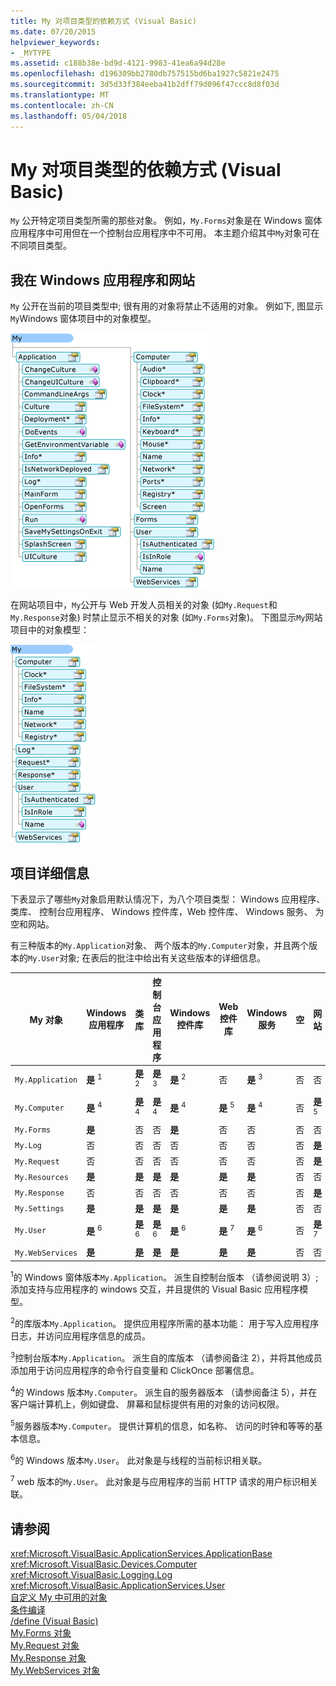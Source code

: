 ```yaml
---
title: My 对项目类型的依赖方式 (Visual Basic)
ms.date: 07/20/2015
helpviewer_keywords:
- _MYTYPE
ms.assetid: c188b38e-bd9d-4121-9983-41ea6a94d28e
ms.openlocfilehash: d196309bb2780db757515bd6ba1927c5821e2475
ms.sourcegitcommit: 3d5d33f384eeba41b2dff79d096f47ccc8d8f03d
ms.translationtype: MT
ms.contentlocale: zh-CN
ms.lasthandoff: 05/04/2018
---
```

# <a name="how-my-depends-on-project-type-visual-basic"></a>My 对项目类型的依赖方式 (Visual Basic)
`My` 公开特定项目类型所需的那些对象。 例如，`My.Forms`对象是在 Windows 窗体应用程序中可用但在一个控制台应用程序中不可用。 本主题介绍其中`My`对象可在不同项目类型。  
  
## <a name="my-in-windows-applications-and-web-sites"></a>我在 Windows 应用程序和网站  
 `My` 公开在当前的项目类型中; 很有用的对象将禁止不适用的对象。 例如下, 图显示`My`Windows 窗体项目中的对象模型。  
  
 ![形状我在 Windows 窗体应用程序中](../../../visual-basic/developing-apps/development-with-my/media/myinwinform.png "MyInWinForm")  
  
 在网站项目中，`My`公开与 Web 开发人员相关的对象 (如`My.Request`和`My.Response`对象) 时禁止显示不相关的对象 (如`My.Forms`对象)。 下图显示`My`网站项目中的对象模型：  
  
 ![形状的我的 Web 应用中](../../../visual-basic/developing-apps/development-with-my/media/myinweb.png "MyInWeb")  
  
## <a name="project-details"></a>项目详细信息  
 下表显示了哪些`My`对象启用默认情况下，为八个项目类型： Windows 应用程序、 类库、 控制台应用程序、 Windows 控件库，Web 控件库、 Windows 服务、 为空和网站。  
  
 有三种版本的`My.Application`对象、 两个版本的`My.Computer`对象，并且两个版本的`My.User`对象; 在表后的批注中给出有关这些版本的详细信息。  
  
|My 对象|Windows 应用程序|类库|控制台应用程序|Windows 控件库|Web 控件库|Windows 服务|空|网站|  
|---|---|---|---|---|---|---|---|---|  
|`My.Application`|**是** <sup>1</sup>|**是** <sup>2</sup>|**是** <sup>3</sup>|**是** <sup>2</sup>|否|**是** <sup>3</sup>|否|否|  
|`My.Computer`|**是** <sup>4</sup>|**是** <sup>4</sup>|**是** <sup>4</sup>|**是** <sup>4</sup>|**是** <sup>5</sup>|**是** <sup>4</sup>|否|**是** <sup>5</sup>|  
|`My.Forms`|**是**|否|否|**是**|否|否|否|否|  
|`My.Log`|否|否|否|否|否|否|否|**是**|  
|`My.Request`|否|否|否|否|否|否|否|**是**|  
|`My.Resources`|**是**|**是**|**是**|**是**|**是**|**是**|否|否|  
|`My.Response`|否|否|否|否|否|否|否|**是**|  
|`My.Settings`|**是**|**是**|**是**|**是**|**是**|**是**|否|否|  
|`My.User`|**是** <sup>6</sup>|**是** <sup>6</sup>|**是** <sup>6</sup>|**是** <sup>6</sup>|**是** <sup>7</sup>|**是** <sup>6</sup>|否|**是** <sup>7</sup>|  
|`My.WebServices`|**是**|**是**|**是**|**是**|**是**|**是**|否|否|  
  
 <sup>1</sup>的 Windows 窗体版本`My.Application`。 派生自控制台版本 （请参阅说明 3）;添加支持与应用程序的 windows 交互，并且提供的 Visual Basic 应用程序模型。  
  
 <sup>2</sup>的库版本`My.Application`。 提供应用程序所需的基本功能： 用于写入应用程序日志，并访问应用程序信息的成员。  
  
 <sup>3</sup>控制台版本`My.Application`。 派生自的库版本 （请参阅备注 2），并将其他成员添加用于访问应用程序的命令行自变量和 ClickOnce 部署信息。  
  
 <sup>4</sup>的 Windows 版本`My.Computer`。 派生自的服务器版本 （请参阅备注 5），并在客户端计算机上，例如键盘、 屏幕和鼠标提供有用的对象的访问权限。  
  
 <sup>5</sup>服务器版本`My.Computer`。 提供计算机的信息，如名称、 访问的时钟和等等的基本信息。  
  
 <sup>6</sup>的 Windows 版本`My.User`。 此对象是与线程的当前标识相关联。  
  
 <sup>7</sup> web 版本的`My.User`。 此对象是与应用程序的当前 HTTP 请求的用户标识相关联。  
  
## <a name="see-also"></a>请参阅  
 <xref:Microsoft.VisualBasic.ApplicationServices.ApplicationBase>  
 <xref:Microsoft.VisualBasic.Devices.Computer>  
 <xref:Microsoft.VisualBasic.Logging.Log>  
 <xref:Microsoft.VisualBasic.ApplicationServices.User>  
 [自定义 My 中可用的对象](../../../visual-basic/developing-apps/customizing-extending-my/customizing-which-objects-are-available-in-my.md)  
 [条件编译](../../../visual-basic/programming-guide/program-structure/conditional-compilation.md)  
 [/define (Visual Basic)](../../../visual-basic/reference/command-line-compiler/define.md)  
 [My.Forms 对象](../../../visual-basic/language-reference/objects/my-forms-object.md)  
 [My.Request 对象](../../../visual-basic/language-reference/objects/my-request-object.md)  
 [My.Response 对象](../../../visual-basic/language-reference/objects/my-response-object.md)  
 [My.WebServices 对象](../../../visual-basic/language-reference/objects/my-webservices-object.md)
